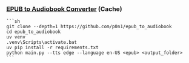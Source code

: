 ### [EPUB to Audiobook Converter](https://github.com/p0n1/epub_to_audiobook) (Cache)

````{tab} From source
```sh
git clone --depth=1 https://github.com/p0n1/epub_to_audiobook
cd epub_to_audiobook
uv venv
.venv\Scripts\activate.bat
uv pip install -r requirements.txt
python main.py --tts edge --language en-US <epub> <output_folder>
```
````